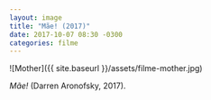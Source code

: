 ```yaml
---
layout: image
title: "Mãe! (2017)"
date: 2017-10-07 08:30 -0300
categories: filme
---
```

![Mother]({{ site.baseurl }}/assets/filme-mother.jpg)

_Mãe!_ (Darren Aronofsky, 2017).
